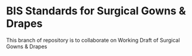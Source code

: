 # BIS Standards for Surgical Gowns & Drapes
This branch of repository is to collaborate on Working Draft of Surgical Gowns & Drapes
